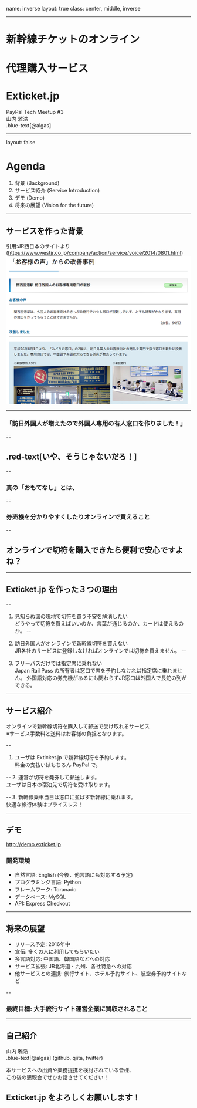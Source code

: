 name: inverse
layout: true
class: center, middle, inverse

---

# 新幹線チケットのオンライン
# 代理購入サービス
# Exticket.jp

PayPal Tech Meetup #3  
山内 雅浩  
.blue-text[@algas]

---

layout: false

# Agenda

1. 背景 (Background)
2. サービス紹介 (Service Introduction)
3. デモ (Demo)
4. 将来の展望 (Vision for the future)

---

## サービスを作った背景

引用:JR西日本のサイトより (https://www.westjr.co.jp/company/action/service/voice/2014/0801.html)
![JR Kanku](img/exticket_article1.png)

---

### 「訪日外国人が増えたので外国人専用の有人窓口を作りました！」

--
## .red-text[いや、そうじゃないだろ！]

--
### 真の「おもてなし」とは、

--
### 券売機を分かりやすくしたりオンラインで買えること

--
## オンラインで切符を購入できたら便利で安心ですよね？

---

## Exticket.jp を作った３つの理由  
--

1. 見知らぬ国の現地で切符を買う不安を解消したい  
どうやって切符を買えばいいのか、言葉が通じるのか、カードは使えるのか。
--

2. 訪日外国人がオンラインで新幹線切符を買えない  
JR各社のサービスに登録しなければオンラインでは切符を買えません。
--

3. フリーパスだけでは指定席に乗れない  
Japan Rail Pass の所有者は窓口で席を予約しなければ指定席に乗れません。
外国語対応の券売機があるにも関わらずJR窓口は外国人で長蛇の列ができる。

---

## サービス紹介

オンラインで新幹線切符を購入して郵送で受け取れるサービス  
※サービス手数料と送料はお客様の負担となります。

--
1. ユーザは Exticket.jp で新幹線切符を予約します。  
料金の支払いはもちろん PayPal で。

--
2. 運営が切符を発券して郵送します。  
ユーザは日本の宿泊先で切符を受け取ります。

--
3. 新幹線乗車当日は窓口に並ばず新幹線に乗れます。  
快適な旅行体験はプライスレス！

---

## デモ

http://demo.exticket.jp

### 開発環境

- 自然言語: English (今後、他言語にも対応する予定)
- プログラミング言語: Python
- フレームワーク: Toranado
- データベース: MySQL
- API: Express Checkout

---

## 将来の展望

- リリース予定: 2016年中
- 宣伝: 多くの人に利用してもらいたい
- 多言語対応: 中国語、韓国語などへの対応
- サービス拡張: JR北海道・九州、各社特急への対応
- 他サービスとの連携: 旅行サイト、ホテル予約サイト、航空券予約サイトなど

--

### 最終目標: 大手旅行サイト運営企業に買収されること

---

## 自己紹介

山内 雅浩  
.blue-text[@algas] (github, qiita, twitter)  

本サービスへの出資や業務提携を検討されている皆様、  
この後の懇親会でぜひお話させてください！

## Exticket.jp をよろしくお願いします！
